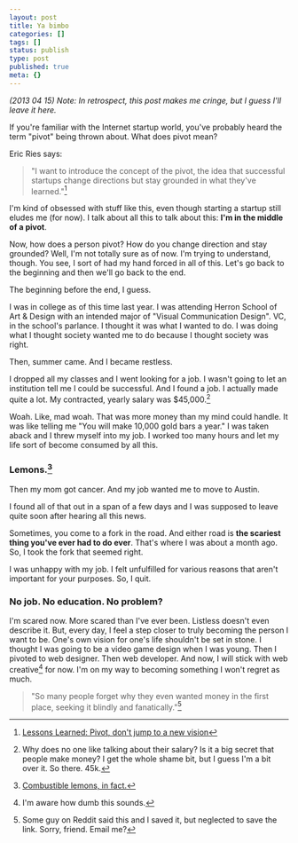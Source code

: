 ```yaml
---
layout: post
title: Ya bimbo
categories: []
tags: []
status: publish
type: post
published: true
meta: {}
---
```


_(2013 04 15) Note: In retrospect,  this post makes me cringe, but I guess I'll leave it here._

If you're familiar with the Internet startup world, you've probably heard the term "pivot" being thrown about. What does pivot mean?

Eric Ries says:

>"I want to introduce the concept of the pivot, the idea that successful startups change directions but stay grounded in what they've learned."[^1]

I'm kind of obsessed with stuff like this, even though starting a startup still eludes me (for now). I talk about all this to talk about this: **I'm in the middle of a pivot**.

Now, how does a person pivot? How do you change direction and stay grounded? Well, I'm not totally sure as of now. I'm trying to understand, though. You see, I sort of had my hand forced in all of this. Let's go back to the beginning and then we'll go back to the end.

The beginning before the end, I guess.

I was in college as of this time last year. I was attending Herron School of Art & Design with an intended major of "Visual Communication Design". VC, in the school's parlance. I thought it was what I wanted to do. I was doing what I thought society wanted me to do because I thought society was right.

Then, summer came. And I became restless.

I dropped all my classes and I went looking for a job. I wasn't going to let an institution tell me I could be successful. And I found a job. I actually made quite a lot. My contracted, yearly salary was $45,000.[^2]

Woah. Like, mad woah. That was more money than my mind could handle. It was like telling me "You will make 10,000 gold bars a year." I was taken aback and I threw myself into my job. I worked too many hours and let my life sort of become consumed by all this.

### Lemons.[^3]

Then my mom got cancer. And my job wanted me to move to Austin.

I found all of that out in a span of a few days and I was supposed to leave quite soon after hearing all this news.

Sometimes, you come to a fork in the road. And either road is **the scariest thing you've ever had to do ever**. That's where I was about a month ago. So, I took the fork that seemed right.

I was unhappy with my job. I felt unfulfilled for various reasons that aren't important for your purposes. So, I quit.

### No job. No education. No problem?

I'm scared now. More scared than I've ever been. Listless doesn't even describe it. But, every day, I feel a step closer to truly becoming the person I want to be. One's own vision for one's life shouldn't be set in stone. I thought I was going to be a video game design when I was young. Then I pivoted to web designer. Then web developer. And now, I will stick with web creative[^4] for now. I'm on my way to becoming something I won't regret as much.

>"So many people forget why they even wanted money in the first place, seeking it blindly and fanatically."[^5]

[^1]: [Lessons Learned: Pivot, don't jump to a new vision](http://www.startuplessonslearned.com/2009/06/pivot-dont-jump-to-new-vision.html)
[^2]: Why does no one like talking about their salary? Is it a big secret that people make money? I get the whole shame bit, but I guess I'm a bit over it. So there. 45k.
[^3]: [Combustible lemons, in fact.](http://www.youtube.com/watch?v=g8ufRnf2Exc)
[^4]: I'm aware how dumb this sounds.
[^5]: Some guy on Reddit said this and I saved it, but neglected to save the link. Sorry, friend. Email me?
